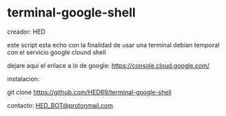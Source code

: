 # terminal-google-shell
creador: HED

este script esta echo con la finalidad de usar una terminal debian temporal con el servicio google clound shell

dejare aqui el enlace a lo de google: https://console.cloud.google.com/

instalacion:

git clone https://github.com/HED69/terminal-google-shell

contacto: HED_BOT@protonmail.com
